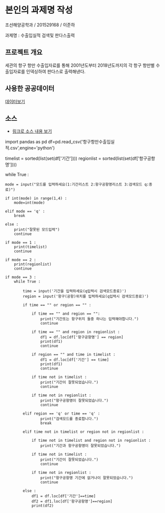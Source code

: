 # 본인의 과제명 작성

조선해양공학과 / 201529168 / 이준하

과제명 : 수출입실적 검색및 판다스출력

## 프로젝트 개요
세관의 항구 항만 수출입자료를 통해 2001년도부터 2018년도까지의 각 항구 항만별 수출입자료를 인덱싱하여 판다스로 출력해낸다.

## 사용한 공공데이터 
[데이터보기](https://github.com/garugon12/python-work/blob/master/%ED%95%AD%EA%B5%AC%ED%95%AD%EB%A7%8C%EC%88%98%EC%B6%9C%EC%9E%85%EC%8B%A4%EC%A0%81.csv)

## 소스
* [링크로 소스 내용 보기](https://github.com/garugon12/python-work/blob/master/%EA%B8%B0%EB%A7%90%EA%B3%BC%EC%A0%9C.py) 

import pandas as pd
df=pd.read_csv('항구항만수출입실적.csv',engine='python')

timelist = sorted(list(set(df['기간'])))
regionlist = sorted(list(set(df['항구공항명'])))

while True :

    mode = input("모드를 입력하세요(1:기간리스트 2:항구공항명리스트 3:검색모드 q:종료)")

    if int(mode) in range(1,4) :
        mode=int(mode)

    elif mode == 'q' :
        break

    else :
        print("잘못된 모드입력")
        continue

    if mode == 1 :
        print(timelist)
        continue

    if mode == 2 :
        print(regionlist)
        continue

    if mode == 3 :
        while True :

            time = input('기간을 입력하세요(q입력시 검색모드종료)')
            region = input('항구(공항)위치를 입력하세요(q입력시 검색모드종료)')

            if time == "" or region == "" :

                if time == "" and region == "":
                    print("기간또는 항구위치 둘중 하나는 입력해야합니다.")
                    continue

                if time == "" and region in regionlist :
                    df1 = df.loc[df['항구공항명'] == region]
                    print(df1)
                    continue

                if region == "" and time in timelist :
                    df1 = df.loc[df['기간'] == time]
                    print(df1)
                    continue

                if time not in timelist :
                    print("기간이 잘못되었습니다.")
                    continue

                if time not in regionlist :
                    print("항구공항명이 잘못되었습니다.")
                    continue

            elif region == 'q' or time == 'q' :
                    print("검색모드를 종료합니다.")
                    break

            elif time not in timelist or region not in regionlist :

                if time not in timelist and region not in regionlist :
                    print("기간과 항구공항명이 잘못되었습니다.")

                if time not in timelist :
                    print("기간이 잘못되었습니다.")
                    continue

                if time not in regionlist :
                    print("항구공항명 기간에 없거나이 잘못되었습니다.")
                    continue

            else :
                df1 = df.loc[df['기간']==time]
                df2 = df1.loc[df['항구공항명']==region]
                print(df2)
